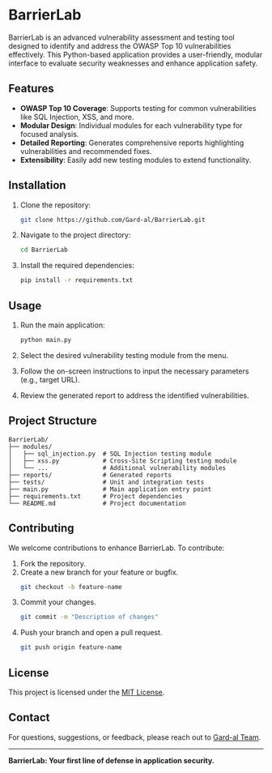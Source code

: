 # BarrierLab

BarrierLab is an advanced vulnerability assessment and testing tool designed to identify and address the OWASP Top 10 vulnerabilities effectively. This Python-based application provides a user-friendly, modular interface to evaluate security weaknesses and enhance application safety.

## Features

- **OWASP Top 10 Coverage**: Supports testing for common vulnerabilities like SQL Injection, XSS, and more.
- **Modular Design**: Individual modules for each vulnerability type for focused analysis.
- **Detailed Reporting**: Generates comprehensive reports highlighting vulnerabilities and recommended fixes.
- **Extensibility**: Easily add new testing modules to extend functionality.

## Installation

1. Clone the repository:
   ```bash
   git clone https://github.com/Gard-al/BarrierLab.git
   ```

2. Navigate to the project directory:
   ```bash
   cd BarrierLab
   ```

3. Install the required dependencies:
   ```bash
   pip install -r requirements.txt
   ```

## Usage

1. Run the main application:
   ```bash
   python main.py
   ```

2. Select the desired vulnerability testing module from the menu.

3. Follow the on-screen instructions to input the necessary parameters (e.g., target URL).

4. Review the generated report to address the identified vulnerabilities.

## Project Structure

```
BarrierLab/
├── modules/
│   ├── sql_injection.py  # SQL Injection testing module
│   ├── xss.py            # Cross-Site Scripting testing module
│   └── ...               # Additional vulnerability modules
├── reports/              # Generated reports
├── tests/                # Unit and integration tests
├── main.py               # Main application entry point
├── requirements.txt      # Project dependencies
└── README.md             # Project documentation
```

## Contributing

We welcome contributions to enhance BarrierLab. To contribute:

1. Fork the repository.
2. Create a new branch for your feature or bugfix.
   ```bash
   git checkout -b feature-name
   ```
3. Commit your changes.
   ```bash
   git commit -m "Description of changes"
   ```
4. Push your branch and open a pull request.
   ```bash
   git push origin feature-name
   ```

## License

This project is licensed under the [MIT License](LICENSE).

## Contact

For questions, suggestions, or feedback, please reach out to [Gard-al Team](mailto:gardal@example.com).

---

**BarrierLab: Your first line of defense in application security.**
